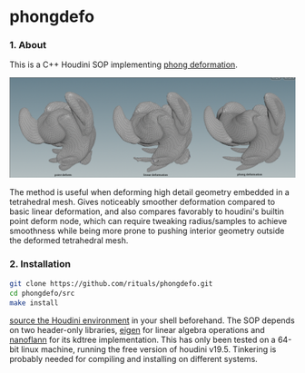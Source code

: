 # phongdefo

### 1. About

This is a C++ Houdini SOP implementing [phong deformation](https://graphics.pixar.com/library/PhongDefo/paper.pdf).

![screenshot](twist.png)

The method is useful when deforming high detail geometry embedded in a tetrahedral mesh. Gives noticeably smoother deformation compared to basic linear deformation, and also compares favorably to houdini's builtin point deform node, which can require tweaking radius/samples to achieve smoothness while being more prone to pushing interior geometry outside the deformed tetrahedral mesh. 

### 2. Installation

```bash 
git clone https://github.com/rituals/phongdefo.git
cd phongdefo/src
make install
```

[source the Houdini environment](https://www.sidefx.com/docs/hdk/_h_d_k__intro__compiling.html) in your shell beforehand. The SOP depends on two header-only libraries, [eigen](https://gitlab.com/libeigen/eigen) for linear algebra operations and [nanoflann](https://github.com/jlblancoc/nanoflann) for its kdtree implementation. This has only been tested on a 64-bit linux machine, running the free version of houdini v19.5. Tinkering is probably needed for compiling and installing on different systems.

